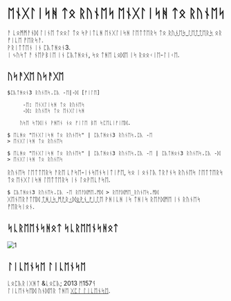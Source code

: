 ᛖᚾᚷᛚᛁᛋᚻ ᛏᛟ ᚱᚢᚾᛖᛋ  ᛖᚾᚷᛚᛁᛋᚻ ᛏᛟ ᚱᚢᚾᛖᛋ 
======================
ᚨ ᚳᛟᛗᛗᚨᚾᛞ ᛚᛁᚾᛖ ᛏᛟᛟᛚ ᛏᛟ ᛋᚹᛁᛏᚳᚻ ᛖᚾᚷᛚᛁᛋᚻ ᛚᛖᛏᛏᛖᚱᛋ ᛏᛟ [ᚱᚢᚾᛖᛋ ᛚᛖᛏᛏᛖᚱᛋ][ᚱᚢᚾᛖᛋ] ᛟᚱ ᚡᛁᚳᛖ ᚡᛖᚱᛋᚨ.  
ᚹᚱᛁᛏᛏᛖᚾ ᛁᚾ ᛈᚣᛏᚻᛟᚾ3.  
ᛁ ᛃᚢᛋᛏ ᚨ ᚾᛖᚹᛒᛁᛖ ᛁᚾ ᛈᚣᛏᚻᛟᚾ, ᛋᛟ ᛏᚻᛖ ᚳᛟᛞᛖ ᛁᛋ ᚱᛟᛟᚲᛁᛖ-ᛚᛁᚲᛖ.  

[ᚱᚢᚾᛖᛋ]: ᚻᛏᛏᛈ://ᛖᚾ.ᚹᛁᚲᛁᛈᛖᛞᛁᚨ.ᛟᚱᚷ/ᚹᛁᚲᛁ/ᚱᚢᚾᛖᛋ

ᚢᛋᚨᚷᛖ  ᚢᛋᚨᚷᛖ
------

```
$ᛈᚣᛏᚻᛟᚾ3 ᚱᚢᚾᛖᛋ.ᛈᚣ -ᛖ|-ᛞ [ᚠᛁᛚᛖ]

     -ᛖ: ᛖᚾᚷᛚᛁᛋᚻ ᛏᛟ ᚱᚢᚾᛖᛋ
     -ᛞ: ᚱᚢᚾᛖᛋ ᛏᛟ ᛖᚾᚷᛚᛁᛋᚻ

    ᚢᛋᛖ ᛋᛏᛞᛁᚾ ᚹᚻᛖᚾ ᚾᛟ ᚠᛁᛚᛖ ᛒᛖ ᛋᛈᛖᚳᛁᚠᛁᛖᛞ.
```

```
$ ᛖᚳᚻᛟ "ᛖᚾᚷᛚᛁᛋᚻ ᛏᛟ ᚱᚢᚾᛖᛋ" | ᛈᚣᛏᚻᛟᚾ3 ᚱᚢᚾᛖᛋ.ᛈᚣ -ᛖ
> ᛖᚾᚷᛚᛁᛋᚻ ᛏᛟ ᚱᚢᚾᛖᛋ
```

```
$ ᛖᚳᚻᛟ "ᛖᚾᚷᛚᛁᛋᚻ ᛏᛟ ᚱᚢᚾᛖᛋ" | ᛈᚣᛏᚻᛟᚾ3 ᚱᚢᚾᛖᛋ.ᛈᚣ -ᛖ | ᛈᚣᛏᚻᛟᚾ3 ᚱᚢᚾᛖᛋ.ᛈᚣ -ᛞ
> ᛖᚾᚷᛚᛁᛋᚻ ᛏᛟ ᚱᚢᚾᛖᛋ
```
ᚱᚢᚾᛖᛋ ᛚᛖᛏᛏᛖᚱᛋ ᚨᚱᛖ ᚳᚨᛋᛖ-ᛁᚾᛋᛖᚾᛋᛁᛏᛁᚡᛖ, ᛋᛟ ᛁ ᛟᚾᛚᚣ ᛏᚱᚨᚾᛋ ᚱᚢᚾᛖᛋ ᛚᛖᛏᛏᛖᚱᛋ ᛏᛟ ᛖᚾᚷᛚᛁᛋᚻ ᛚᛖᛏᛏᛖᚱᛋ ᛁᚾ ᛚᛟᚹᛖᚳᚨᛋᛖ.

`$ ᛈᚣᛏᚻᛟᚾ3 ᚱᚢᚾᛖᛋ.ᛈᚣ -ᛖ ᚱᛖᚨᛞᛗᛖ.ᛗᛞ > ᚱᛖᚨᛞᛗᛖ_ᚱᚢᚾᛖᛋ.ᛗᛞ`  
ᚷᛖᚾᛖᚱᚨᛏᛖᛞ [ᛏᚻᛁᛋ ᛗᚨᚱᚲᛞᛟᚹᚾ ᚠᛁᛚᛖ](ᛖᛪᚨᛗᛈᛚᛖᛋ/ᚱᛖᚨᛞᛗᛖ_ᚱᚢᚾᛖᛋ.ᛗᛞ) ᚹᚻᛁᚳᚻ ᛁᛋ ᛏᚻᛁᛋ ᚱᛖᚨᛞᛗᛖ ᛁᚾ ᚱᚢᚾᛖᛋ ᚡᛖᚱᛋᛁᛟᚾ.


ᛋᚳᚱᛖᛖᚾᛋᚻᛟᛏ   ᛋᚳᚱᛖᛖᚾᛋᚻᛟᛏ  
--------     
![1](ᚻᛏᛏᛈ://ᛁ.ᛁᛗᚷᚢᚱ.ᚳᛟᛗ/ᚢ2ᚱ07ᚹᚹ.ᛃᛈᚷ)



ᛚᛁᚳᛖᚾᛋᛖ  ᛚᛁᚳᛖᚾᛋᛖ
----------
ᚳᛟᛈᚣᚱᛁᚷᚻᛏ &ᚳᛟᛈᚣ; 2013 ᛗ157ᛩ  
ᛚᛁᚳᛖᚾᛋᛖᛞ ᚢᚾᛞᛖᚱ ᛏᚻᛖ [ᚷᛈᛚ ᛚᛁᚳᛖᚾᛋᛖ][ᚷᛈᛚ].

[ᚷᛈᛚ]: ᚻᛏᛏᛈ://ᚹᚹᚹ.ᚷᚾᚢ.ᛟᚱᚷ/ᛚᛁᚳᛖᚾᛋᛖᛋ/ᚷᛈᛚ.ᚻᛏᛗᛚ

